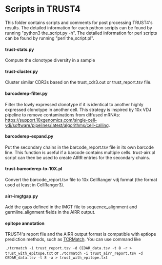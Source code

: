 Scripts in TRUST4
=======

This folder contains scripts and comments for post processing TRUST4's results. The detailed information for each python scripts can be found by running "python3 the_script.py -h". The detailed information for perl scripts can be found by running "perl the_script.pl".

#### trust-stats.py

Compute the clonotype diversity in a sample

#### trust-cluster.py
Cluster similar CDR3s based on the trust_cdr3.out or trust_report.tsv file.

#### barcoderep-filter.py
Filter the lowly expressed clonotype if it is identical to another highly expressed clonotype in another cell. This strategy is inspired by 10x VDJ pipeline to remove contaminations from diffused mRNAs: https://support.10xgenomics.com/single-cell-vdj/software/pipelines/latest/algorithms/cell-calling.

#### barcoderep-expand.py
Put the secondary chains in the barcode_report.tsv file in its own barcode line. This function is useful if a barcode contains multiple cells. trust-airr.pl script can then be used to create AIRR entries for the secondary chains.

#### trust-barcoderep-to-10X.pl
Convert the barcode_report.tsv file to 10x CellRanger vdj format (the format used at least in CellRanger3).

#### airr-imgtgap.py
Add the gaps defined in the IMGT file to sequence_alignment and germline_alignment fields in the AIRR output.

#### epitope annotation
TRUST4's report file and the AIRR output format is compatible with eptiope prediction methods, such as [TCRMatch](https://github.com/IEDB/TCRMatch). You can use command like

`./tcrmatch -i trust_report.tsv -d CEDAR_data.tsv -t 8 -r > trust_with_epitope.txt`
or
`./tcrmatch -i trust_airr_report.tsv -d CEDAR_data.tsv -t 8 -a > trust_with_epitope.txt`
